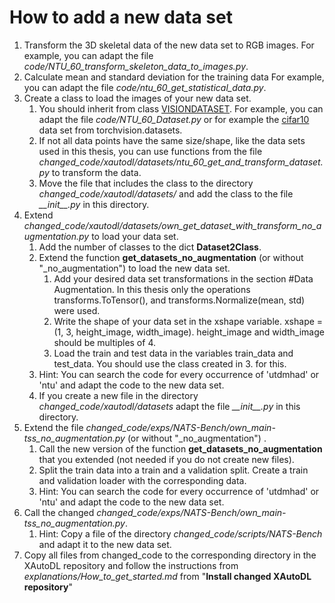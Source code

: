 # How to add a new data set
1. Transform the 3D skeletal data of the new data set to RGB images.
For example, you can adapt the file *code/NTU_60_transform_skeleton_data_to_images.py*.
2. Calculate mean and standard deviation for the training data
For example, you can adapt the file *code/ntu_60_get_statistical_data.py*.
3. Create a class to load the images of your new data set.
   1. You should inherit from class [VISIONDATASET](https://pytorch.org/vision/stable/generated/torchvision.datasets.VisionDataset.html).
   For example, you can adapt the file *code/NTU_60_Dataset.py* or for example the [cifar10](https://pytorch.org/vision/stable/_modules/torchvision/datasets/cifar.html#CIFAR10) data set from torchvision.datasets.
   2. If not all data points have the same size/shape, like the data sets used in this thesis, you can use functions from the file *changed_code/xautodl/datasets/ntu_60_get_and_transform_dataset.py* to transform the data.
   3. Move the file that includes the class to the directory *changed_code/xautodl/datasets/* and add the class to the file *\_\_init\_\_.py* in this directory.
4. Extend *changed_code/xautodl/datasets/own_get_dataset_with_transform_no_augmentation.py* to load your data set.
   1. Add the number of classes to the dict <b>Dataset2Class</b>.
   2. Extend the function <b>get_datasets_no_augmentation</b> (or without "_no_augmentation") to load the new data set.
      1. Add your desired data set transformations in the section #Data Augmentation. In this thesis only the operations transforms.ToTensor(),
            and transforms.Normalize(mean, std) were used.
      2. Write the shape of your data set in the xshape variable. xshape = (1, 3, height_image, width_image). height_image and width_image should be multiples of 4.
      3. Load the train and test data in the variables train_data and test_data. You should use the class created in 3. for this.
   3. Hint: You can search the code for every occurrence of 'utdmhad' or 'ntu' and adapt the code to the new data set.
   4. If you create a new file in the directory *changed_code/xautodl/datasets* adapt the file *\_\_init\_\_.py* in this directory.
5. Extend the file *changed_code/exps/NATS-Bench/own_main-tss_no_augmentation.py* (or without "_no_augmentation") .
   1. Call the new version of the function <b>get_datasets_no_augmentation</b> that you extended (not needed if you do not create new files).
   2. Split the train data into a train and a validation split. Create a train and validation loader with the corresponding data.
   3. Hint: You can search the code for every occurrence of 'utdmhad' or 'ntu' and adapt the code to the new data set.
6. Call the changed *changed_code/exps/NATS-Bench/own_main-tss_no_augmentation.py*.
   1. Hint: Copy a file of the directory *changed_code/scripts/NATS-Bench* and adapt it to the new data set.
7. Copy all files from changed_code to the corresponding directory in the XAutoDL repository and follow the instructions from *explanations/How_to_get_started.md* from "<b>Install changed XAutoDL repository</b>"